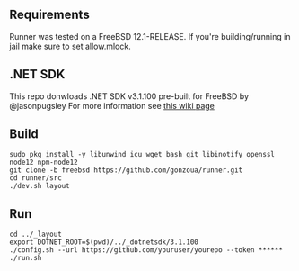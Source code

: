 ## Requirements
Runner was tested on a FreeBSD 12.1-RELEASE. If you're building/running in jail make sure to set allow.mlock.

## .NET SDK
This repo donwloads .NET SDK v3.1.100 pre-built for FreeBSD by @jasonpugsley For more information see [this wiki page](https://github.com/jasonpugsley/core-sdk/wiki/.Net-Core-3.0.0-for-FreeBSD)

## Build
```
sudo pkg install -y libunwind icu wget bash git libinotify openssl node12 npm-node12
git clone -b freebsd https://github.com/gonzoua/runner.git
cd runner/src
./dev.sh layout
```

## Run
```
cd ../_layout
export DOTNET_ROOT=$(pwd)/../_dotnetsdk/3.1.100
./config.sh --url https://github.com/youruser/yourepo --token ******
./run.sh 
```
